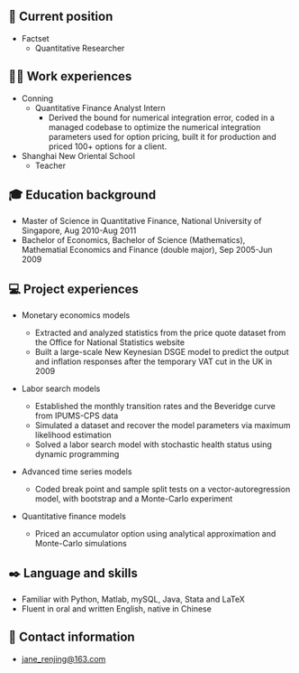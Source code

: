 ## :office: Current position 
- Factset
  - Quantitative Researcher

## :woman_teacher: Work experiences
- Conning
  - Quantitative Finance Analyst Intern
    - Derived the bound for numerical integration error, coded in a managed codebase to optimize the numerical integration parameters used for option pricing, built it for production and priced 100+ options for a client.
- Shanghai New Oriental School
  - Teacher

##	:mortar_board: Education background
- Master of Science in Quantitative Finance, National University of Singapore, Aug 2010-Aug 2011
- Bachelor of Economics, Bachelor of Science (Mathematics), Mathematial Economics and Finance (double major), Sep 2005-Jun 2009

## :computer: Project experiences
- Monetary economics models
  - Extracted and analyzed statistics from the price quote dataset from the Office for National Statistics website
  - Built a large-scale New Keynesian DSGE model to predict the output and inflation responses after the temporary
VAT cut in the UK in 2009

- Labor search models
  - Established the monthly transition rates and the Beveridge curve from IPUMS-CPS data 
  - Simulated a dataset and recover the model parameters via maximum likelihood estimation 
  - Solved a labor search model with stochastic health status using dynamic programming

- Advanced time series models
  - Coded break point and sample split tests on a vector-autoregression model, with bootstrap and a Monte-Carlo experiment

- Quantitative finance models
  - Priced an accumulator option using analytical approximation and Monte-Carlo simulations

## :black_nib: Language and skills
- Familiar with Python, Matlab, mySQL, Java, Stata and LaTeX
- Fluent in oral and written English, native in Chinese

## :e-mail: Contact information
- [jane_renjing@163.com](mailto:jane_renjing@163.com)

